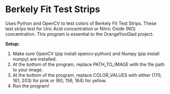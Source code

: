 # Berkely Fit Test Strips

Uses Python and OpenCV to test colors of Berkely Fit Test Strips. These test strips test for Uric Acid concentration or Nitric Oxide (NO) concentration. This program is essential to the OrangeYooGlad project.

<strong><h>Setup:</h></strong>
<ol>
  <li>Make sure OpenCV (pip install opencv-python) and Numpy (pip install numpy) are installed.</li>
  <li>At the bottom of the program, replace PATH_TO_IMAGE with the file path to your image.</li>
  <li>At the bottom of the program, replace COLOR_VALUES with either (170, 161, 203) for pink or (60, 156, 164) for yellow.</li>
  <li>Run the program!</li>
</ol>
